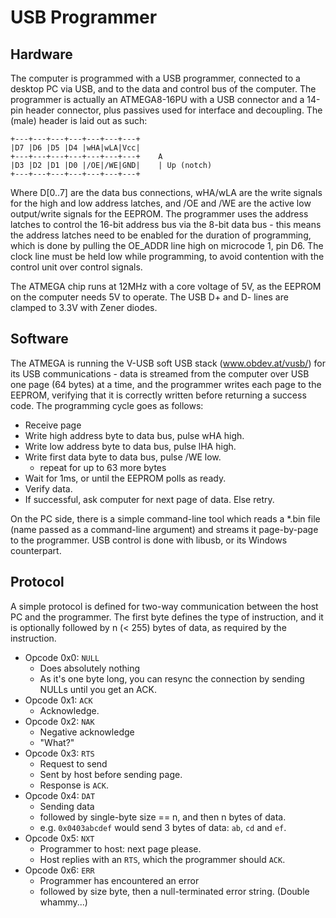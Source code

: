 USB Programmer
==============

Hardware
--------

The computer is programmed with a USB programmer, connected to a desktop PC via USB, and to the data and control bus of the computer.
The programmer is actually an ATMEGA8-16PU with a USB connector and a 14-pin header connector, plus passives used for interface and decoupling.
The (male) header is laid out as such:
```
+---+---+---+---+---+---+---+
|D7 |D6 |D5 |D4 |wHA|wLA|Vcc|
+---+---+---+---+---+---+---+    A
|D3 |D2 |D1 |D0 |/OE|/WE|GND|    | Up (notch)
+---+---+---+---+---+---+---+
```
Where D[0..7] are the data bus connections, wHA/wLA are the write signals for the high and low address latches, and /OE and /WE are the active low output/write signals for the EEPROM.
The programmer uses the address latches to control the 16-bit address bus via the 8-bit data bus - this means the address latches need to be enabled for the duration of programming, which is done by pulling the OE_ADDR line high on microcode 1, pin D6.
The clock line must be held low while programming, to avoid contention with the control unit over control signals.

The ATMEGA chip runs at 12MHz with a core voltage of 5V, as the EEPROM on the computer needs 5V to operate. The USB D+ and D- lines are clamped to 3.3V with Zener diodes.

Software
--------

The ATMEGA is running the V-USB soft USB stack (www.obdev.at/vusb/) for its USB communications - data is streamed from the computer over USB one page (64 bytes) at a time, and the programmer writes each page to the EEPROM, verifying that it is correctly written before returning a success code.
The programming cycle goes as follows:

- Receive page
- Write high address byte to data bus, pulse wHA high.
- Write low address byte to data bus, pulse lHA high.
- Write first data byte to data bus, pulse /WE low.
	- repeat for up to 63 more bytes
- Wait for 1ms, or until the EEPROM polls as ready.
- Verify data.
- If successful, ask computer for next page of data. Else retry.

On the PC side, there is a simple command-line tool which reads a *.bin file (name passed as a command-line argument) and streams it page-by-page to the programmer. USB control is done with libusb, or its Windows counterpart.

Protocol
--------

A simple protocol is defined for two-way communication between the host PC and the programmer. The first byte defines the type of instruction, and it is optionally followed by n (< 255) bytes of data, as required by the instruction.

- Opcode 0x0: `NULL`
	- Does absolutely nothing
	- As it's one byte long, you can resync the connection by sending NULLs until you get an ACK.
- Opcode 0x1: `ACK`
	- Acknowledge.
- Opcode 0x2: `NAK`
	- Negative acknowledge
	- "What?"
- Opcode 0x3: `RTS`
	- Request to send
	- Sent by host before sending page.
	- Response is `ACK`.
- Opcode 0x4: `DAT`
	- Sending data
	- followed by single-byte size == n, and then n bytes of data.
	- e.g. `0x0403abcdef` would send 3 bytes of data: `ab`, `cd` and `ef`.
- Opcode 0x5: `NXT`
	- Programmer to host: next page please.
	- Host replies with an `RTS`, which the programmer should `ACK`.
- Opcode 0x6: `ERR`
	- Programmer has encountered an error
	- followed by size byte, then a null-terminated error string. (Double whammy...)